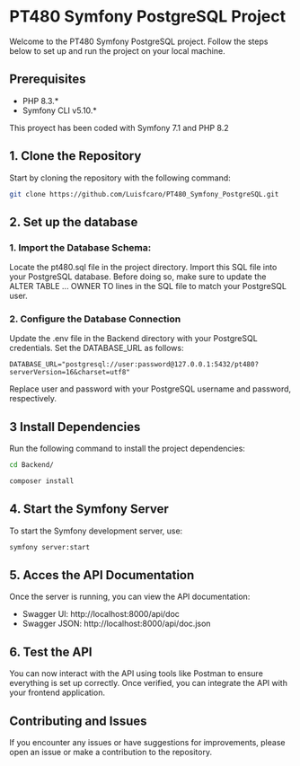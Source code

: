 # PT480 Symfony PostgreSQL Project

Welcome to the PT480 Symfony PostgreSQL project. Follow the steps below to set up and run the project on your local machine.

## Prerequisites

- PHP 8.3.*
- Symfony CLI v5.10.*

This proyect has been coded with Symfony 7.1 and PHP 8.2

## 1. Clone the Repository

Start by cloning the repository with the following command:

```bash
git clone https://github.com/Luisfcaro/PT480_Symfony_PostgreSQL.git
```

## 2. Set up the database

### 1. Import the Database Schema:

Locate the pt480.sql file in the project directory. Import this SQL file into your PostgreSQL database. Before doing so, make sure to update the ALTER TABLE ... OWNER TO lines in the SQL file to match your PostgreSQL user.

### 2. Configure the Database Connection

Update the .env file in the Backend directory with your PostgreSQL credentials. Set the DATABASE_URL as follows:

```
DATABASE_URL="postgresql://user:password@127.0.0.1:5432/pt480?serverVersion=16&charset=utf8"
```

Replace user and password with your PostgreSQL username and password, respectively.

## 3 Install Dependencies

Run the following command to install the project dependencies:
```bash
cd Backend/
```

```bash
composer install
```

## 4. Start the Symfony Server

To start the Symfony development server, use:

```bash
symfony server:start
```

## 5. Acces the API Documentation

Once the server is running, you can view the API documentation:

 - Swagger UI: http://localhost:8000/api/doc
 - Swagger JSON: http://localhost:8000/api/doc.json

## 6. Test the API

You can now interact with the API using tools like Postman to ensure everything is set up correctly. Once verified, you can integrate the API with your frontend application.

## Contributing and Issues

If you encounter any issues or have suggestions for improvements, please open an issue or make a contribution to the repository.